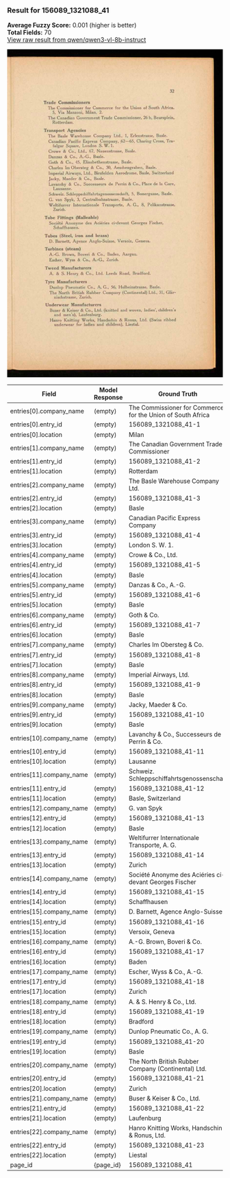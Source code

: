 ### Result for 156089_1321088_41
**Average Fuzzy Score:** 0.001 (higher is better)<br>
**Total Fields:** 70<br>
[View raw result from qwen/qwen3-vl-8b-instruct](https://github.com/RISE-UNIBAS/humanities_data_benchmark/blob/main/results/2025-10-28/T0400/request_T0400_156089_1321088_41.json)

<img src="https://github.com/RISE-UNIBAS/humanities_data_benchmark/blob/main/benchmarks/company_lists/images/156089_1321088_41.jpg?raw=true" alt="156089_1321088_41" width="600px">

| Field | Model Response | Ground Truth | Fuzzy Score | Match |
|-------|----------------|--------------|-------------|-------|
| entries[0].company_name | (empty) | The Commissioner for Commerce for the Union of South Africa | 0.000 | ❌ |
| entries[0].entry_id | (empty) | 156089_1321088_41-1 | 0.000 | ❌ |
| entries[0].location | (empty) | Milan | 0.000 | ❌ |
| entries[1].company_name | (empty) | The Canadian Government Trade Commissioner | 0.000 | ❌ |
| entries[1].entry_id | (empty) | 156089_1321088_41-2 | 0.000 | ❌ |
| entries[1].location | (empty) | Rotterdam | 0.000 | ❌ |
| entries[2].company_name | (empty) | The Basle Warehouse Company Ltd. | 0.000 | ❌ |
| entries[2].entry_id | (empty) | 156089_1321088_41-3 | 0.000 | ❌ |
| entries[2].location | (empty) | Basle | 0.000 | ❌ |
| entries[3].company_name | (empty) | Canadian Pacific Express Company | 0.000 | ❌ |
| entries[3].entry_id | (empty) | 156089_1321088_41-4 | 0.000 | ❌ |
| entries[3].location | (empty) | London S. W. 1. | 0.000 | ❌ |
| entries[4].company_name | (empty) | Crowe & Co., Ltd. | 0.000 | ❌ |
| entries[4].entry_id | (empty) | 156089_1321088_41-5 | 0.000 | ❌ |
| entries[4].location | (empty) | Basle | 0.000 | ❌ |
| entries[5].company_name | (empty) | Danzas & Co., A.-G. | 0.000 | ❌ |
| entries[5].entry_id | (empty) | 156089_1321088_41-6 | 0.000 | ❌ |
| entries[5].location | (empty) | Basle | 0.000 | ❌ |
| entries[6].company_name | (empty) | Goth & Co. | 0.000 | ❌ |
| entries[6].entry_id | (empty) | 156089_1321088_41-7 | 0.000 | ❌ |
| entries[6].location | (empty) | Basle | 0.000 | ❌ |
| entries[7].company_name | (empty) | Charles Im Obersteg & Co. | 0.000 | ❌ |
| entries[7].entry_id | (empty) | 156089_1321088_41-8 | 0.000 | ❌ |
| entries[7].location | (empty) | Basle | 0.000 | ❌ |
| entries[8].company_name | (empty) | Imperial Airways, Ltd. | 0.000 | ❌ |
| entries[8].entry_id | (empty) | 156089_1321088_41-9 | 0.000 | ❌ |
| entries[8].location | (empty) | Basle | 0.000 | ❌ |
| entries[9].company_name | (empty) | Jacky, Maeder & Co. | 0.000 | ❌ |
| entries[9].entry_id | (empty) | 156089_1321088_41-10 | 0.000 | ❌ |
| entries[9].location | (empty) | Basle | 0.000 | ❌ |
| entries[10].company_name | (empty) | Lavanchy & Co., Successeurs de Perrin & Co. | 0.000 | ❌ |
| entries[10].entry_id | (empty) | 156089_1321088_41-11 | 0.000 | ❌ |
| entries[10].location | (empty) | Lausanne | 0.000 | ❌ |
| entries[11].company_name | (empty) | Schweiz. Schleppschiffahrtsgenossenschaft | 0.000 | ❌ |
| entries[11].entry_id | (empty) | 156089_1321088_41-12 | 0.000 | ❌ |
| entries[11].location | (empty) | Basle, Switzerland | 0.000 | ❌ |
| entries[12].company_name | (empty) | G. van Spyk | 0.000 | ❌ |
| entries[12].entry_id | (empty) | 156089_1321088_41-13 | 0.000 | ❌ |
| entries[12].location | (empty) | Basle | 0.000 | ❌ |
| entries[13].company_name | (empty) | Weltifurrer Internationale Transporte, A. G. | 0.000 | ❌ |
| entries[13].entry_id | (empty) | 156089_1321088_41-14 | 0.000 | ❌ |
| entries[13].location | (empty) | Zurich | 0.000 | ❌ |
| entries[14].company_name | (empty) | Société Anonyme des Aciéries ci-devant Georges Fischer | 0.000 | ❌ |
| entries[14].entry_id | (empty) | 156089_1321088_41-15 | 0.000 | ❌ |
| entries[14].location | (empty) | Schaffhausen | 0.000 | ❌ |
| entries[15].company_name | (empty) | D. Barnett, Agence Anglo-Suisse | 0.000 | ❌ |
| entries[15].entry_id | (empty) | 156089_1321088_41-16 | 0.000 | ❌ |
| entries[15].location | (empty) | Versoix, Geneva | 0.000 | ❌ |
| entries[16].company_name | (empty) | A.-G. Brown, Boveri & Co. | 0.000 | ❌ |
| entries[16].entry_id | (empty) | 156089_1321088_41-17 | 0.000 | ❌ |
| entries[16].location | (empty) | Baden | 0.000 | ❌ |
| entries[17].company_name | (empty) | Escher, Wyss & Co., A.-G. | 0.000 | ❌ |
| entries[17].entry_id | (empty) | 156089_1321088_41-18 | 0.000 | ❌ |
| entries[17].location | (empty) | Zurich | 0.000 | ❌ |
| entries[18].company_name | (empty) | A. & S. Henry & Co., Ltd. | 0.000 | ❌ |
| entries[18].entry_id | (empty) | 156089_1321088_41-19 | 0.000 | ❌ |
| entries[18].location | (empty) | Bradford | 0.000 | ❌ |
| entries[19].company_name | (empty) | Dunlop Pneumatic Co., A. G. | 0.000 | ❌ |
| entries[19].entry_id | (empty) | 156089_1321088_41-20 | 0.000 | ❌ |
| entries[19].location | (empty) | Basle | 0.000 | ❌ |
| entries[20].company_name | (empty) | The North British Rubber Company (Continental) Ltd. | 0.000 | ❌ |
| entries[20].entry_id | (empty) | 156089_1321088_41-21 | 0.000 | ❌ |
| entries[20].location | (empty) | Zurich | 0.000 | ❌ |
| entries[21].company_name | (empty) | Buser & Keiser & Co., Ltd. | 0.000 | ❌ |
| entries[21].entry_id | (empty) | 156089_1321088_41-22 | 0.000 | ❌ |
| entries[21].location | (empty) | Laufenburg | 0.000 | ❌ |
| entries[22].company_name | (empty) | Hanro Knitting Works, Handschin & Ronus, Ltd. | 0.000 | ❌ |
| entries[22].entry_id | (empty) | 156089_1321088_41-23 | 0.000 | ❌ |
| entries[22].location | (empty) | Liestal | 0.000 | ❌ |
| page_id | {page_id} | 156089_1321088_41 | 0.077 | ❌ |
